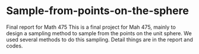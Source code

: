 # Sample-from-points-on-the-sphere
Final report for Math 475
This is a final project for Mah 475, mainly to design a sampling method to sample from the points on the unit sphere. We used several methods to do this sampling. Detail things are in the report and codes.
